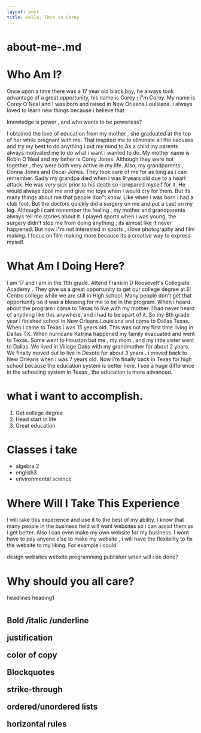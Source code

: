 ```yaml
---
layout: post
title: Hello, This is Corey
---
```


# about-me-.md

# Who Am I?
Once upon a time there was a 17 year old black boy, he always took advantage of a great opportunity, his name is Corey ; i"m Corey.
My name is Corey O'Neal and I was born and raised in New Orleans Louisiana.
I always loved to learn new things because i believe that

knowledge is power , and who wants to be powerless?

I obtained the love of education from my mother , she graduated at the top of her while pregnant with me.
That inspired me to eliminate all the excuses and try my best to do anything i put my mind to.As a child my parents always motivated me to do what i want i wanted to do.
My mother name is Robin O'Neal and my father is Corey Jones. Although they were not together , they were both very active in my life.
Also, my grandparents , Donna Jones and Oscar Jones. They took care of me for as long as i can remember.
Sadly my grandpa died when i was 9 years old due to a heart attack. He was very sick prior to his death so i prepared myself for it.
He would always spoil me and give me toys when i would cry for them. But its many things about me that people don"t know.
Like when i was born i had a club foot. But the doctors quickly did a surgery on me and put a cast on my leg.
Although i cant remember the feeling , my mother and grandparents always tell me stories about it.
I played sports when i was young, the surgery didn't stop me from doing anything ; its almost like it never happened.
But now i"m not interested in sports , i love photography and film making. I focus on film making more because its a creative way to express myself.

# What Am I Doing Here?
I am 17 and i am in the 11th grade. Attend Franklin D Roosevelt's Collegiate Academy . They give us a great opportunity to get our college degree at El Centro college while we are still in High school. Many people don't get that opportunity so it was a blessing for me to be in the program.
When i heard about the program i came to Texas to live with my mother. I had never heard of anything like this anywhere, and i had to be apart of it.
So my 8th grade year i finished school in New Orleans Louisiana and came to Dallas Texas. When i came to Texas i was 15 years old. This was not my first time living in Dallas TX. When hurricane Katrina happened my family evacuated and went to Texas. Some went to Houston but me , my mom , and my little sister went to Dallas. We lived in Village Oaks with my grandmother for about 2 years. We finally moved out to live in Desoto for about 3 years . i moved back to New Orleans when i was 7 years old. Now i'm finally back in Texas for high school because the education system is better here. I see a huge difference in the schooling system in Texas , the education is more advanced.

# what i want to accomplish.

1. Get college degree
2. Head start in life
3. Great education

# Classes i take

* algebra 2
* english3
* environmental science
# Where Will I Take This Experience
I will take this experience and use it to the best of my ability. I know that many people in the business field will want websites so i can assist them as i get better. Also i can even make my own website for my business. I wont have to pay anyone else to make my website , i will have the flexibility to fix the website to my liking. For example i could

design websites
website programming
publisher
when will i be done?


# Why should you all care?


headlines heading1 <h1><h2>

Bold /italic /underline

justification

color of copy

Blockquotes

strike-through

ordered/unordered lists

horizontal rules
